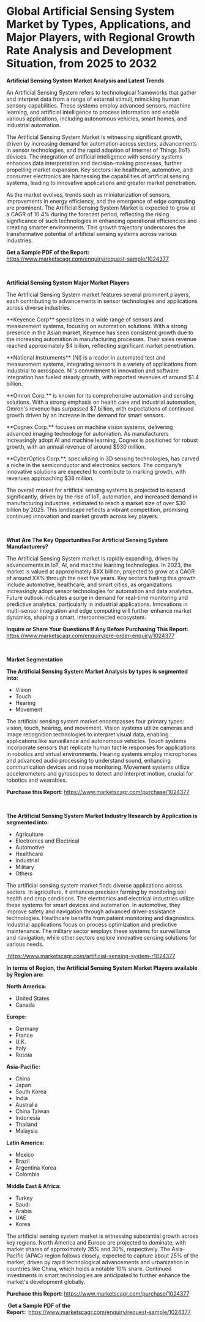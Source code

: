 <p><h1>Global Artificial Sensing System Market by Types, Applications, and Major Players, with Regional Growth Rate Analysis and Development Situation, from 2025 to 2032</h1></p><p><strong>Artificial Sensing System Market Analysis and Latest Trends</strong></p>
<p><p>An Artificial Sensing System refers to technological frameworks that gather and interpret data from a range of external stimuli, mimicking human sensory capabilities. These systems employ advanced sensors, machine learning, and artificial intelligence to process information and enable various applications, including autonomous vehicles, smart homes, and industrial automation. </p><p>The Artificial Sensing System Market is witnessing significant growth, driven by increasing demand for automation across sectors, advancements in sensor technologies, and the rapid adoption of Internet of Things (IoT) devices. The integration of artificial intelligence with sensory systems enhances data interpretation and decision-making processes, further propelling market expansion. Key sectors like healthcare, automotive, and consumer electronics are harnessing the capabilities of artificial sensing systems, leading to innovative applications and greater market penetration. </p><p>As the market evolves, trends such as miniaturization of sensors, improvements in energy efficiency, and the emergence of edge computing are prominent. The Artificial Sensing System Market is expected to grow at a CAGR of 10.4% during the forecast period, reflecting the rising significance of such technologies in enhancing operational efficiencies and creating smarter environments. This growth trajectory underscores the transformative potential of artificial sensing systems across various industries.</p></p>
<p><strong>Get a Sample PDF of the Report:&nbsp;</strong> <a href="https://www.marketscagr.com/enquiry/request-sample/1024377?utm_campaign=3056&utm_medium=2&utm_source=Github&utm_content=ia&utm_term=18042025&utm_id=artificial-sensing-system">https://www.marketscagr.com/enquiry/request-sample/1024377</a></p>
<p>&nbsp;</p>
<p><strong>Artificial Sensing System Major Market Players</strong></p>
<p><p>The Artificial Sensing System market features several prominent players, each contributing to advancements in sensor technologies and applications across diverse industries.</p><p>**Keyence Corp** specializes in a wide range of sensors and measurement systems, focusing on automation solutions. With a strong presence in the Asian market, Keyence has seen consistent growth due to the increasing automation in manufacturing processes. Their sales revenue reached approximately $4 billion, reflecting significant market penetration.</p><p>**National Instruments** (NI) is a leader in automated test and measurement systems, integrating sensors in a variety of applications from industrial to aerospace. NI's commitment to innovation and software integration has fueled steady growth, with reported revenues of around $1.4 billion.</p><p>**Omron Corp.** is known for its comprehensive automation and sensing solutions. With a strong emphasis on health care and industrial automation, Omron's revenue has surpassed $7 billion, with expectations of continued growth driven by an increase in the demand for smart sensors.</p><p>**Cognex Corp.** focuses on machine vision systems, delivering advanced imaging technology for automation. As manufacturers increasingly adopt AI and machine learning, Cognex is positioned for robust growth, with an annual revenue of around $930 million.</p><p>**CyberOptics Corp.**, specializing in 3D sensing technologies, has carved a niche in the semiconductor and electronics sectors. The company’s innovative solutions are expected to contribute to marking growth, with revenues approaching $38 million.</p><p>The overall market for artificial sensing systems is projected to expand significantly, driven by the rise of IoT, automation, and increased demand in manufacturing industries, estimated to reach a market size of over $30 billion by 2025. This landscape reflects a vibrant competition, promising continued innovation and market growth across key players.</p></p>
<p>&nbsp;</p>
<p><strong>What Are The Key Opportunities For Artificial Sensing System Manufacturers?</strong></p>
<p><p>The Artificial Sensing System market is rapidly expanding, driven by advancements in IoT, AI, and machine learning technologies. In 2023, the market is valued at approximately $XX billion, projected to grow at a CAGR of around XX% through the next five years. Key sectors fueling this growth include automotive, healthcare, and smart cities, as organizations increasingly adopt sensor technologies for automation and data analytics. Future outlook indicates a surge in demand for real-time monitoring and predictive analytics, particularly in industrial applications. Innovations in multi-sensor integration and edge computing will further enhance market dynamics, shaping a smart, interconnected ecosystem.</p></p>
<p><strong>Inquire or Share Your Questions If Any Before Purchasing This Report:</strong> <a href="https://www.marketscagr.com/enquiry/pre-order-enquiry/1024377?utm_campaign=3056&utm_medium=2&utm_source=Github&utm_content=ia&utm_term=18042025&utm_id=artificial-sensing-system">https://www.marketscagr.com/enquiry/pre-order-enquiry/1024377</a></p>
<p>&nbsp;</p>
<p><strong>Market Segmentation</strong></p>
<p><strong>The Artificial Sensing System Market Analysis by types is segmented into:</strong></p>
<p><ul><li>Vision</li><li>Touch</li><li>Hearing</li><li>Movement</li></ul></p>
<p><p>The artificial sensing system market encompasses four primary types: vision, touch, hearing, and movement. Vision systems utilize cameras and image recognition technologies to interpret visual data, enabling applications like surveillance and autonomous vehicles. Touch systems incorporate sensors that replicate human tactile responses for applications in robotics and virtual environments. Hearing systems employ microphones and advanced audio processing to understand sound, enhancing communication devices and noise monitoring. Movement systems utilize accelerometers and gyroscopes to detect and interpret motion, crucial for robotics and wearables.</p></p>
<p><strong>Purchase this Report:&nbsp;</strong><a href="https://www.marketscagr.com/purchase/1024377?utm_campaign=3056&utm_medium=2&utm_source=Github&utm_content=ia&utm_term=18042025&utm_id=artificial-sensing-system">https://www.marketscagr.com/purchase/1024377</a></p>
<p>&nbsp;</p>
<p><strong>The Artificial Sensing System Market Industry Research by Application is segmented into:</strong></p>
<p><ul><li>Agriculture</li><li>Electronics and Electrical</li><li>Automotive</li><li>Healthcare</li><li>Industrial</li><li>Military</li><li>Others</li></ul></p>
<p><p>The artificial sensing system market finds diverse applications across sectors. In agriculture, it enhances precision farming by monitoring soil health and crop conditions. The electronics and electrical industries utilize these systems for smart devices and automation. In automotive, they improve safety and navigation through advanced driver-assistance technologies. Healthcare benefits from patient monitoring and diagnostics. Industrial applications focus on process optimization and predictive maintenance. The military sector employs these systems for surveillance and navigation, while other sectors explore innovative sensing solutions for various needs.</p></p>
<p><a href="https://www.marketscagr.com/artificial-sensing-system-r1024377?utm_campaign=3056&utm_medium=2&utm_source=Github&utm_content=ia&utm_term=18042025&utm_id=artificial-sensing-system">&nbsp;https://www.marketscagr.com/artificial-sensing-system-r1024377</a></p>
<p><strong>In terms of Region, the Artificial Sensing System Market Players available by Region are:</strong></p>
<p>
    <p> <strong> North America: </strong>
        <ul>
            <li>United States</li>
            <li>Canada</li>
        </ul>
        </p> 
    <p> <strong> Europe: </strong>
        <ul>
            <li>Germany</li>
            <li>France</li>
            <li>U.K.</li>
            <li>Italy</li>
            <li>Russia</li>
        </ul>
        </p> 
    <p> <strong> Asia-Pacific: </strong>
        <ul>
            <li>China</li>
            <li>Japan</li>
            <li>South Korea</li>
            <li>India</li>
            <li>Australia</li>
            <li>China Taiwan</li>
            <li>Indonesia</li>
            <li>Thailand</li>
            <li>Malaysia</li>
        </ul>
        </p> 
    <p> <strong> Latin America: </strong>
        <ul>
            <li>Mexico</li>
            <li>Brazil</li>
            <li>Argentina Korea</li>
            <li>Colombia</li>
        </ul>
        </p> 
    <p> <strong> Middle East & Africa: </strong>
        <ul>
            <li>Turkey</li>
            <li>Saudi</li>
            <li>Arabia</li>
            <li>UAE</li>
            <li>Korea</li>
        </ul>
    </p>
    </p>
<p><p>The artificial sensing system market is witnessing substantial growth across key regions. North America and Europe are projected to dominate, with market shares of approximately 35% and 30%, respectively. The Asia-Pacific (APAC) region follows closely, expected to capture about 25% of the market, driven by rapid technological advancements and urbanization in countries like China, which holds a notable 10% share. Continued investments in smart technologies are anticipated to further enhance the market's development globally.</p></p>
<p><strong>Purchase this Report: </strong><a href="https://www.marketscagr.com/purchase/1024377?utm_campaign=3056&utm_medium=2&utm_source=Github&utm_content=ia&utm_term=18042025&utm_id=artificial-sensing-system">https://www.marketscagr.com/purchase/1024377</a></p>
<p>&nbsp;<strong>Get a Sample PDF of the Report:&nbsp;&nbsp;</strong><a href="https://www.marketscagr.com/enquiry/request-sample/1024377?utm_campaign=3056&utm_medium=2&utm_source=Github&utm_content=ia&utm_term=18042025&utm_id=artificial-sensing-system">https://www.marketscagr.com/enquiry/request-sample/1024377</a></p>
<p><strong></strong></p>
<p><p></p><p></p><p></p></p>